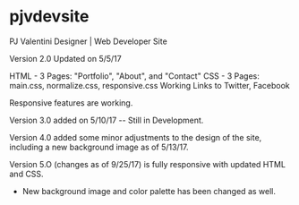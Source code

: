 # pjvdevsite
PJ Valentini Designer | Web Developer Site

Version 2.0 Updated on 5/5/17

HTML - 3 Pages: "Portfolio", "About", and "Contact"
CSS - 3 Pages: main.css, normalize.css, responsive.css
Working Links to Twitter, Facebook

Responsive features are working.

Version 3.0 added on 5/10/17 -- Still in Development.

Version 4.0 added some minor adjustments to the design of the site,
including a new background image as of 5/13/17.

Version 5.O (changes as of 9/25/17) is fully responsive with updated HTML and CSS.
  - New background image and color palette has been changed as well.
